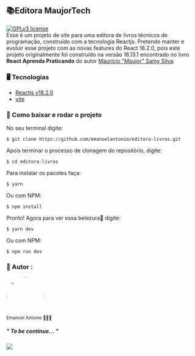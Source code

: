 ##  📚Editora MaujorTech
[![GPLv3 license](https://img.shields.io/badge/License-GPLv3-blue.svg)](http://perso.crans.org/besson/LICENSE.html)<br>
Esse é um projeto de site para uma editora de livros técnicos de programação, construído com a tecnologia Reactjs. Pretendo manter e evoluir esse projeto com as novas features do React 18.2.0, pois este projeto originalmente foi construído na versão 16.13.1 encontrado no livro
**React Aprenda Praticando** do
autor [Maurício "Maujor" Samy Silva](https://maujor.com).<br>

### 🖥️ Tecnologias
- [Reactjs v18.2.0](https://reactjs.org/)
- [vite](https://vitejs.dev/)
### 🚩 Como baixar e rodar o projeto

No seu terminal digite:
```
$ git clone https://github.com/emanoelantonio/editora-livros.git
```
Apois terminar o processo de clonagem do repositório, digite:
```
$ cd editora-livros
```
Para instalar os pacotes faça:
```
$ yarn
```
Ou com NPM:
```
$ npm install
```
Pronto! Agora para ver essa belezura🕺 digite:
```
$ yarn dev
```
Ou com NPM:
```
$ npm run dev
```
### 🧠 Autor :
 <img style="border-radius: 50%;" src="https://avatars2.githubusercontent.com/u/60781248?s=460&u=43dbba3483d275c3d8964df24a8f5139f53dc282&v=4" width="100px;" alt=""/>
 <br />
 <sub>Emanoel Antonio 👨🏻‍💻</sub>

 ##### " To be continue... "
 <a href="https://www.linkedin.com/in/emanoel-antonio-silva/"><img align="center" src="https://img.shields.io/static/v1?label=&message=Linkedin&color=3D008A&style=for-the-badge&logo=linkedin"/></a>
